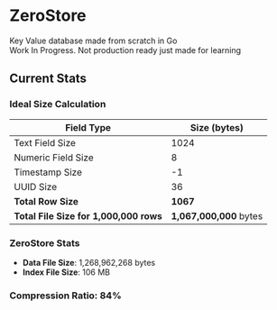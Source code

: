 # ZeroStore

Key Value database made from scratch in Go
<br>
Work In Progress. Not production ready just made for learning

## Current Stats

### Ideal Size Calculation

| Field Type           | Size (bytes) |
|----------------------|--------------|
| Text Field Size      | 1024         |
| Numeric Field Size   | 8            |
| Timestamp Size       | -1           |
| UUID Size            | 36           |
| **Total Row Size**   | **1067**     |
| **Total File Size for 1,000,000 rows** | **1,067,000,000** bytes |

### ZeroStore Stats

- **Data File Size**: 1,268,962,268 bytes
- **Index File Size**: 106 MB

### **Compression Ratio: 84%**
